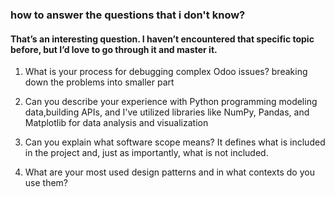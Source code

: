 ### how to answer the questions that i don't know?
####  That’s an interesting question. I haven’t encountered that specific topic before, but I’d love to go  through it and master it.
1. What is your process for debugging complex Odoo issues?
breaking down the problems into smaller part


3. Can you describe your experience with Python programming
modeling data,building APIs, and  I've utilized libraries like NumPy, Pandas, and Matplotlib for data analysis and visualization


4. Can you explain what software scope means?
 It defines what is included in the project and, just as importantly, what is not included.

5. What are your most used design patterns and in what contexts do you use them?
